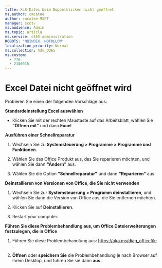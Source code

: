 ```yaml
---
title: XLS-Datei beim Doppelklicken nicht geöffnet
ms.author: cmcatee
author: cmcatee-MSFT
manager: scotv
ms.audience: Admin
ms.topic: article
ms.service: o365-administration
ROBOTS: 'NOINDEX, NOFOLLOW'
localization_priority: Normal
ms.collection: Adm_O365
ms.custom:
  - 776
  - 2100015
---
```


# <a name="excel-file-doesnt-open"></a>Excel Datei nicht geöffnet wird

Probieren Sie einen der folgenden Vorschläge aus:

**Standardeinstellung Excel auswählen**

* Klicken Sie mit der rechten Maustaste auf das Arbeitsblatt, wählen Sie **"Öffnen mit"** und dann **Excel**

**Ausführen einer Schnellreparatur**

1. Wechseln Sie zu **Systemsteuerung > Programme > Programme und Funktionen**.

2. Wählen Sie das Office Produkt aus, das Sie reparieren möchten, und wählen Sie dann **"Ändern"** aus.

3. Wählen Sie die Option **"Schnellreparatur"** und dann **"Reparieren"** aus.

**Deinstallieren von Versionen von Office, die Sie nicht verwenden**

1. Wechseln Sie zur **Systemsteuerung > Programm deinstallieren,** und wählen Sie dann die Version von Office aus, die Sie entfernen möchten.

2. Klicken Sie auf **Deinstallieren**.

3. Restart your computer.

**Führen Sie diese Problembehandlung aus, um Office Dateierweiterungen festzulegen, die in Office**

1. Führen Sie diese Problembehandlung aus: https://aka.ms/diag_officefile .

2. **Öffnen** oder **speichern Sie** die Problembehandlung je nach Browser auf Ihrem Desktop, und führen Sie sie dann **aus.**
